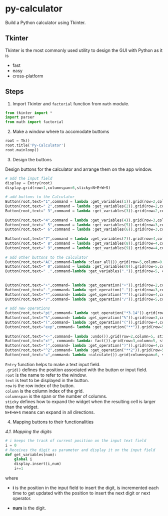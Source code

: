 # py-calculator

Build a Python calculator using Tkinter.

## Tkinter

Tkinter is the most commonly used utility to design the GUI with Python as it is

* fast
* easy
* cross-platform

## Steps

1. Import Tkinter and `factorial` function from `math` module.

```python
from tkinter import *
import parser
from math import factorial
```

2. Make a window where to accomodate buttoms

```python
root = Tk()
root.title('Py-Calculator')
root.mainloop()
```

3. Design the buttons

Design buttons for the calculator and arrange them on the app window.

```python
# add the input field
display = Entry(root)
display.grid(row=1,columnspan=6,sticky=N+E+W+S)
 
# add buttons to the Calculator
Button(root,text="1",command = lambda :get_variables(1)).grid(row=2,column=0, sticky=N+S+E+W)
Button(root,text=" 2",command = lambda :get_variables(2)).grid(row=2,column=1, sticky=N+S+E+W)
Button(root,text=" 3",command = lambda :get_variables(3)).grid(row=2,column=2, sticky=N+S+E+W)
 
Button(root,text="4",command = lambda :get_variables(4)).grid(row=3,column=0, sticky=N+S+E+W)
Button(root,text=" 5",command = lambda :get_variables(5)).grid(row=3,column=1, sticky=N+S+E+W)
Button(root,text=" 6",command = lambda :get_variables(6)).grid(row=3,column=2, sticky=N+S+E+W)
 
Button(root,text="7",command = lambda :get_variables(7)).grid(row=4,column=0, sticky=N+S+E+W)
Button(root,text=" 8",command = lambda :get_variables(8)).grid(row=4,column=1, sticky=N+S+E+W)
Button(root,text=" 9",command = lambda :get_variables(9)).grid(row=4,column=2, sticky=N+S+E+W)
 
# add other buttons to the calculator
Button(root,text="AC",command=lambda :clear_all()).grid(row=5,column=0, sticky=N+S+E+W)
Button(root,text=" 0",command = lambda :get_variables(0)).grid(row=5,column=1, sticky=N+S+E+W)
Button(root,text=" .",command=lambda :get_variables(".")).grid(row=5, column=2, sticky=N+S+E+W)
 
 
Button(root,text="+",command= lambda :get_operation("+")).grid(row=2,column=3, sticky=N+S+E+W)
Button(root,text="-",command= lambda :get_operation("-")).grid(row=3,column=3, sticky=N+S+E+W)
Button(root,text="*",command= lambda :get_operation("*")).grid(row=4,column=3, sticky=N+S+E+W)
Button(root,text="/",command= lambda :get_operation("/")).grid(row=5,column=3, sticky=N+S+E+W)
 
# add new operations
Button(root,text="pi",command= lambda :get_operation("*3.14")).grid(row=2,column=4, sticky=N+S+E+W)
Button(root,text="%",command= lambda :get_operation("%")).grid(row=3,column=4, sticky=N+S+E+W)
Button(root,text="(",command= lambda :get_operation("(")).grid(row=4,column=4, sticky=N+S+E+W)
Button(root,text="exp",command= lambda :get_operation("**")).grid(row=5,column=4, sticky=N+S+E+W)
 
Button(root,text="<-",command= lambda :undo()).grid(row=2,column=5, sticky=N+S+E+W)
Button(root,text="x!", command= lambda: fact()).grid(row=3,column=5, sticky=N+S+E+W)
Button(root,text=")",command= lambda :get_operation(")")).grid(row=4,column=5, sticky=N+S+E+W)
Button(root,text="^2",command= lambda :get_operation("**2")).grid(row=5,column=5, sticky=N+S+E+W)
Button(root,text="=",command= lambda :calculate()).grid(columnspan=6, sticky=N+S+E+W)
```

`Entry` function helps to make a text input field.  
`.grid()` defines the position associated with the button or input field.  
`root` is the name to refer to the window.  
`text` is text to be displayed in the button.  
`row` is the row index of the button.  
`column` is the column index of the grid.  
`columnspan` is the span or the number of columns.  
`sticky` defines how to expand the widget when the resulting cell is larger than the widget.  
`N+E+W+S` means can expand in all directions.  

4. Mapping buttons to their functionalities

_4.1. Mapping the digits_

```python
# i keeps the track of current position on the input text field
i = 0
# Receives the digit as parameter and display it on the input field
def get_variables(num):
    global i
    display.insert(i,num)
    i+=1
```

where

* **i** is the position in the input field to insert the digit, is incremented each time to get updated
with the position to insert the next digit or next operator.

* **num** is the digit.